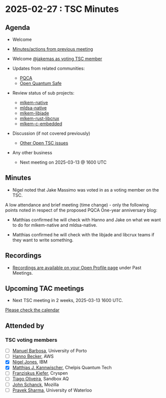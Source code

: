 # 2025-02-27 :  TSC Minutes

## Agenda

* Welcome

* [Minutes/actions from previous meeting](../2025-02-13/minutes.md)
* Welcome [@jakemas as voting TSC member](https://github.com/pq-code-package/tsc/issues/139)

* Updates from related communities:
  * [PQCA](https://github.com/PQCA)
  * [Open Quantum Safe](https://github.com/open-quantum-safe)

* Review status of sub projects:

  * [mlkem-native](https://github.com/pq-code-package/mlkem-native)
  * [mldsa-native](https://github.com/pq-code-package/mldsa-native)
  * [mlkem-libjade](https://github.com/pq-code-package/mlkem-libjade)
  * [mlkem-rust-libcrux](https://github.com/pq-code-package/mlkem-rust-libcrux)
  * [mlkem-c-embedded](https://github.com/pq-code-package/mlkem-c-embedded)

* Discussion (if not covered previously)

  * [Other Open TSC issues](https://github.com/orgs/pq-code-package/projects/4/views/1)

* Any other business
  * Next meeting on 2025-03-13 @ 1600 UTC

## Minutes

* Nigel noted that Jake Massimo was voted in as a voting member on the TSC.

A low attendance and brief meeting (time change) - only the following points noted in respect of the proposed PQCA One-year anniversary blog:

* Matthias confirmed he will check with Hanno and Jake on what we want to do for mlkem-native and mldsa-native.

* Matthias confirmed he will check with the libjade and libcrux teams if they want to write something.

## Recordings

* [Recordings are available on your Open Profile page](https://openprofile.dev/my-meetings) under Past Meetings.

## Upcoming TAC meetings

* Next TSC meeting in 2 weeks, 2025-03-13 1600 UTC.

[Please check the calendar](https://pqca.org/calendar/)

## Attended by

### TSC voting members

* [ ] [Manuel Barbosa](https://github.com/mbbarbosa), University of Porto
* [ ] [Hanno Becker](https://github.com/hanno-becker), AWS
* [X] [Nigel Jones](https://github.com/planetf1), IBM
* [X] [Matthias J. Kannwischer](https://github.com/mkannwischer), Chelpis Quantum Tech
* [ ] [Franziskus Kiefer](https://github.com/franziskuskiefer), Cryspen
* [ ] [Tiago Oliveira](https://github.com/tfaoliveira), Sandbox AQ
* [ ] [John Schanck](https://github.com/jschanck), Mozilla
* [ ] [Pravek Sharma](https://github.com/praveksharma), University of Waterloo
